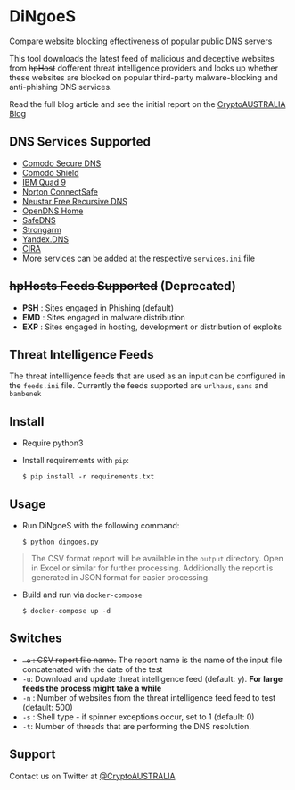 # DiNgoeS

Compare website blocking effectiveness of popular public DNS servers

This tool downloads the latest feed of malicious and deceptive websites
from ~~hpHost~~ dofferent threat intelligence providers  and looks up whether these websites are
blocked on popular third-party malware-blocking and anti-phishing DNS
services.

Read the full blog article and see the initial report on the [CryptoAUSTRALIA Blog](https://blog.cryptoaustralia.org.au/2017/12/23/best-threat-blocking-dns-providers/)

## DNS Services Supported

  * [Comodo Secure DNS](https://www.comodo.com/secure-dns/)
  * [Comodo Shield](https://shield.dome.comodo.com/)
  * [IBM Quad 9](https://www.quad9.net/)
  * [Norton ConnectSafe](https://connectsafe.norton.com/configureRouter.html)
  * [Neustar Free Recursive DNS](https://www.neustar.biz/security/dns-services/free-recursive-dns-service)
  * [OpenDNS Home](https://www.opendns.com/)
  * [SafeDNS](https://www.safedns.com/)
  * [Strongarm](https://strongarm.io/)
  * [Yandex.DNS](https://dns.yandex.com/advanced/)
  * [CIRA](https://www.cira.ca/cybersecurity-services/canadian-shield)
  * More services can be added at the respective `services.ini` file

## ~~hpHosts Feeds Supported~~ (Deprecated)

  * **PSH** : Sites engaged in Phishing (default)
  * **EMD** : Sites engaged in malware distribution
  * **EXP** : Sites engaged in hosting, development or distribution of exploits

## Threat Intelligence Feeds

The threat intelligence feeds that are used as an input can be configured in the `feeds.ini` file. Currently the feeds supported are `urlhaus`, `sans` and `bambenek`

## Install
  * Require python3
  * Install requirements with `pip`:

      `$ pip install -r requirements.txt`

## Usage

  * Run DiNgoeS with the following command:

      `$ python dingoes.py`

> The CSV format report will be available in the `output` directory. Open in Excel
> or similar for further processing. 
> Additionally the report is generated in JSON format for easier processing. 

* Build and run via `docker-compose`

  `$ docker-compose up -d`

## Switches

  * ~~`-o` : CSV report file name.~~ The report name is the name of the input file concatenated with the date of the test
  * `-u`: Download and update threat intelligence feed (default: y). **For large feeds the process might take a while**
  * `-n` : Number of websites from the threat intelligence feed feed to test (default: 500)
  * `-s` : Shell type - if spinner exceptions occur, set to 1 (default: 0)
  * `-t`: Number of threads that are performing the DNS resolution.

## Support

Contact us on Twitter at [@CryptoAUSTRALIA](https://twitter.com/CryptoAustralia)
